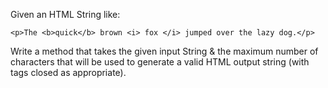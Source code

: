 Given an HTML String like:

```
<p>The <b>quick</b> brown <i> fox </i> jumped over the lazy dog.</p>
```

Write a method that takes the given input String & the maximum number of characters that will be used to generate a valid HTML output string (with tags closed as appropriate).